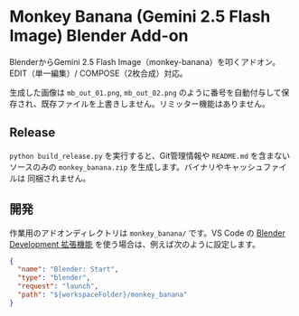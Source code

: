 # Monkey Banana (Gemini 2.5 Flash Image) Blender Add-on

BlenderからGemini 2.5 Flash Image（monkey-banana）を叩くアドオン。
EDIT（単一編集）/ COMPOSE（2枚合成）対応。

生成した画像は `mb_out_01.png`, `mb_out_02.png` のように番号を自動付与して保存され、既存ファイルを上書きしません。リミッター機能はありません。

## Release

`python build_release.py` を実行すると、Git管理情報や `README.md` を含まない
ソースのみの `monkey_banana.zip` を生成します。バイナリやキャッシュファイルは
同梱されません。

## 開発

作業用のアドオンディレクトリは `monkey_banana/` です。VS Code の [Blender Development 拡張機能](https://marketplace.visualstudio.com/items?itemName=JacquesLucke.blender-development) を使う場合は、例えば次のように設定します。

```json
{
  "name": "Blender: Start",
  "type": "blender",
  "request": "launch",
  "path": "${workspaceFolder}/monkey_banana"
}
```

